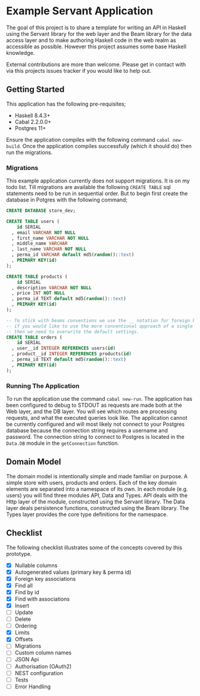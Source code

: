 # Example Servant Application

The goal of this project is to share a template for writing an API in Haskell using the Servant library for the web layer and the Beam library for the data access layer and to make authoring Haskell code in the web realm as accessible as possible. However this project assumes some base Haskell knowledge.

External contributions are more than welcome. Please get in contact with via this projects issues tracker if you would like to help out.

## Getting Started

This application has the following pre-requisites;

* Haskell 8.4.3+
* Cabal 2.2.0.0+
* Postgres 11+

Ensure the application compiles with the following command `cabal new-build`. Once the application compiles successfully (which it should do) then run the migrations.

### Migrations

This example application currently does not support migrations. It is on my todo list. Till migrations are available the following `CREATE TABLE` sql statements need to be run in sequential order. But to begin first create the database in Potgres with the following command;

```SQL
CREATE DATABASE store_dev;
```

```SQL
CREATE TABLE users (
    id SERIAL
  , email VARCHAR NOT NULL
  , first_name VARCHAR NOT NULL
  , middle_name VARCHAR
  , last_name VARCHAR NOT NULL
  , perma_id VARCHAR default md5(random()::text)
  , PRIMARY KEY(id)
);
```
```SQL
CREATE TABLE products (
    id SERIAL
  , description VARCHAR NOT NULL
  , price INT NOT NULL
  , perma_id TEXT default md5(random()::text)
  , PRIMARY KEY(id)
);
```

```SQL
-- To stick with beams conventions we use the __ notation for foreign keys
-- if you would like to use the more conventional approach of a single underscore
-- then we need to overwrite the default settings.
CREATE TABLE orders (
    id SERIAL
  , user__id INTEGER REFERENCES users(id)
  , product__id INTEGER REFERENCES products(id)
  , perma_id TEXT default md5(random()::text)
  , PRIMARY KEY(id)
);
```

### Running The Application

To run the application use the command `cabal new-run`. The application has been configured to debug to STDOUT as requests are made both at the Web layer, and the DB layer. You will see which routes are processing requests, and what the executed queries look like. The application cannot be currently configured and will most likely not connect to your Postgres database because the connection string requires a username and password. The connection string to connect to Postgres is located in the `Data.DB` module in the `getConnection` function.

## Domain Model

The domain model is intentionally simple and made familiar on purpose. A simple store with users, products and orders. Each of the key domain elements are separated into a namespace of its own. In each module (e.g. users) you will find three modules API, Data and Types. API deals with the Http layer of the module, constructed using the Servant library. The Data layer deals persistence functions, constructed using the Beam library. The Types layer provides the core type definitions for the namespace.

## Checklist

The following checklist illustrates some of the concepts covered by this prototype.

- [x] Nullable columns
- [x] Autogenerated values (primary key & perma id)
- [x] Foreign key associations
- [x] Find all
- [x] Find by id
- [x] Find with associations
- [x] Insert
- [ ] Update
- [ ] Delete
- [ ] Ordering
- [x] Limits
- [x] Offsets
- [ ] Migrations
- [ ] Custom column names
- [ ] JSON Api
- [ ] Authorisation (OAuth2)
- [ ] NEST configuration
- [ ] Tests
- [ ] Error Handling